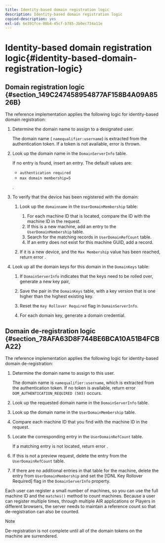```yaml
---
title: Identity-based domain registration logic
description: Identity-based domain registration logic
copied-description: yes
exl-id: 6e391fce-00b4-45cf-b785-3b0ec734a11e
---
```

# Identity-based domain registration logic{#identity-based-domain-registration-logic}

## Domain registration logic {#section_149C247458954877AF158B4A09A8526B}

The reference implementation applies the following logic for identity-based domain registration:

1. Determine the domain name to assign to a designated user.

   The domain name ( `namequalifier:username`) is extracted from the authentication token. If a token is not available, error  is thrown. 
1. Look up the domain name in the `DomainServerInfo` table.

   If no entry is found, insert an entry. The default values are:

    * `authentication required` 
    * `max domain membership=5`

   . 

1. To verify that the device has been registered with the domain:

    1. Look up the `domainname` in the `UserDomainMembership` table:

        1. For each machine ID that is located, compare the ID with the machine ID in the request. 
        1. If this is a new machine, add an entry to the `UserDomainMembership` table. 
        1. Search for the matching records in `UserDomainRefCount` table. 
        1. If an entry does not exist for this machine GUID, add a record.

    1. If it is a new device, and the `Max Membership` value has been reached, return error .

1. Look up all the domain keys for this domain in the `DomainKeys` table:

    1. If `DomainServerInfo` indicates that the keys need to be rolled over, generate a new key pair, 
    1. Save the pair in the `DomainKeys` table, with a key version that is one higher than the highest existing key. 
    1. Reset the `Key Rollover Required` flag in `DomainServerInfo`. 
    
    1. For each domain key, generate a domain credential.

## Domain de-registration logic {#section_78AFA63D8F744BE6BCA10A51B4FCBA22}

The reference implementation applies the following logic for identity-based domain de-registration:

1. Determine the domain name to assign to this user.

   The domain name is `namequalifier:username`, which is extracted from the authentication token. If no token is available, return error `DOM_AUTHENTICATION_REQUIRED (503)` occurs. 
1. Look up the requested domain name in the `DomainServerInfo` table. 
1. Look up the domain name in the `UserDomainMembership` table. 
1. Compare each machine ID that you find with the machine ID in the request. 
1. Locate the corresponding entry in the `UserDomainRefCount` table.

   If a matching entry is not located, return error . 

1. If this is not a preview request, delete the entry from the `UserDomainRefCount` table. 
1. If there are no additional entries in that table for the machine, delete the entry from `UserDomainMembership` and set the [!DNL Key Rollover Required] flag in the `DomainServerInfo` property.

Each user can register a small number of machines, so you can use the full machine ID and the `matches()` method to count machines. Because a user can register multiple times, through multiple AIR applications or Players in different browsers, the server needs to maintain a reference count so that de-registration can also be counted.

>[!NOTE]
>
>De-registration is not complete until all of the domain tokens on the machine are surrendered.
